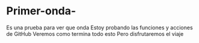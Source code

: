 # Primer-onda-
Es una prueba para ver que onda
Estoy probando las funciones y acciones de GitHub
Veremos como termina todo esto
Pero disfrutaremos el viaje
